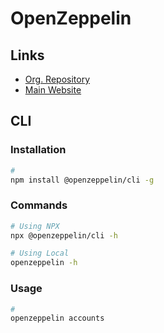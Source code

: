 # OpenZeppelin

<!--
https://github.com/eternaexchange/contract
https://www.udemy.com/courses/search/?src=ukw&q=openzeppelin
-->

## Links

- [Org. Repository](https://github.com/OpenZeppelin)
- [Main Website](https://openzeppelin.com)

## CLI

### Installation

```sh
#
npm install @openzeppelin/cli -g
```

### Commands

```sh
# Using NPX
npx @openzeppelin/cli -h

# Using Local
openzeppelin -h
```

### Usage

```sh
#
openzeppelin accounts
```
